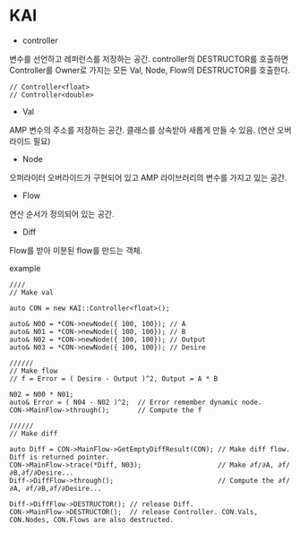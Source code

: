 # KAI

- controller

 변수를 선언하고 레퍼런스를 저장하는 공간. controller의 DESTRUCTOR를 호출하면 Controller를 Owner로 가지는 모든 Val, Node, Flow의 DESTRUCTOR를 호출한다.
 
    // Controller<float>
    // Controller<double>
 
- Val

 AMP 변수의 주소를 저장하는 공간. 클래스를 상속받아 새롭게 만들 수 있음. (연산 오버라이드 필요)

- Node

 오퍼라이터 오버라이드가 구현되어 있고 AMP 라이브러리의 변수를 가지고 있는 공간.

- Flow

 연산 순서가 정의되어 있는 공간.
 
 - Diff
 
  Flow를 받아 미분된 flow를 만드는 객체.

example
    
    ////
    // Make val
    
    auto CON = new KAI::Controller<float>();
    
    auto& N00 = *CON->newNode({ 100, 100}); // A
    auto& N01 = *CON->newNode({ 100, 100}); // B
    auto& N02 = *CON->newNode({ 100, 100}); // Output
    auto& N03 = *CON->newNode({ 100, 100}); // Desire
    
    //////
    // Make flow
    // f = Error = ( Desire - Output )^2, Output = A * B
    
    N02 = N00 * N01;
    auto& Error = ( N04 - N02 )^2;  // Error remember dynamic node.
    CON->MainFlow->through();       // Compute the f
    
    //////
    // Make diff
    
    auto Diff = CON->MainFlow->GetEmptyDiffResult(CON); // Make diff flow. Diff is returned pointer.
    CON->MainFlow->trace(*Diff, N03);                   // Make ∂f/∂A, ∂f/∂B,∂f/∂Desire...
    Diff->DiffFlow->through();                          // Compute the ∂f/∂A, ∂f/∂B,∂f/∂Desire...
    
    Diff->DiffFlow->DESTRUCTOR(); // release Diff.
    CON->MainFlow->DESTRUCTOR();  // release Controller. CON.Vals, CON.Nodes, CON.Flows are also destructed.
